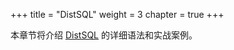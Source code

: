 +++
title = "DistSQL"
weight = 3
chapter = true
+++

本章节将介绍 [DistSQL](/cn/concepts/distsql/) 的详细语法和实战案例。